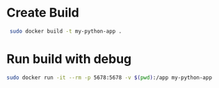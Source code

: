 # Create Build

```sh
 sudo docker build -t my-python-app .
```

# Run build with debug

```sh
sudo docker run -it --rm -p 5678:5678 -v $(pwd):/app my-python-app
```
